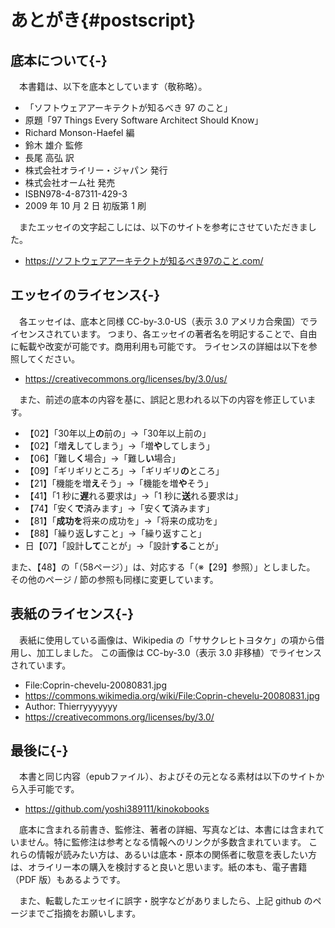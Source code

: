 # あとがき{#postscript}

## 底本について{-}

　本書籍は、以下を底本としています（敬称略）。

* 「ソフトウェアアーキテクトが知るべき 97 のこと」
* 原題「97 Things Every Software Architect Should Know」
* Richard Monson-Haefel 編
* 鈴木 雄介 監修
* 長尾 高弘 訳
* 株式会社オライリー・ジャパン 発行
* 株式会社オーム社 発売
* ISBN978-4-87311-429-3
* 2009 年 10 月 2 日 初版第 1 刷

　またエッセイの文字起こしには、以下のサイトを参考にさせていただきました。

* https://ソフトウェアアーキテクトが知るべき97のこと.com/

## エッセイのライセンス{-}

　各エッセイは、底本と同様 CC-by-3.0-US（表示 3.0 アメリカ合衆国）でライセンスされています。
つまり、各エッセイの著者名を明記することで、自由に転載や改変が可能です。商用利用も可能です。
ライセンスの詳細は以下を参照してください。

* https://creativecommons.org/licenses/by/3.0/us/

　また、前述の底本の内容を基に、誤記と思われる以下の内容を修正しています。

* 【02】「30年以上**の**前の」→「30年以上前の」
* 【02】「増**え**してしまう」→「増**や**してしまう」
* 【06】「難し**く**場合」→「難し**い**場合」
* 【09】「ギリギリところ」→「ギリギリ**の**ところ」
* 【21】「機能を増**え**そう」→「機能を増**や**そう」
* 【41】「1 秒に**遅**れる要求は」→「1 秒に**送**れる要求は」
* 【74】「安く**で**済みます」→「安く**て**済みます」
* 【81】「**成功を**将来の成功を」→「将来の成功を」
* 【88】「繰り返**し**すこと」→「繰り返すこと」
* 日【07】「設計**して**ことが」→「設計**する**ことが」

また、【48】の「（58ページ）」は、対応する「（※【29】参照）」としました。
その他のページ / 節の参照も同様に変更しています。

## 表紙のライセンス{-}

　表紙に使用している画像は、Wikipedia の「ササクレヒトヨタケ」の項から借用し、加工しました。
この画像は CC-by-3.0（表示 3.0 非移植）でライセンスされています。

* File:Coprin-chevelu-20080831.jpg
* https://commons.wikimedia.org/wiki/File:Coprin-chevelu-20080831.jpg
* Author: Thierryyyyyyy
* https://creativecommons.org/licenses/by/3.0/

## 最後に{-}

　本書と同じ内容（epubファイル）、およびその元となる素材は以下のサイトから入手可能です。

* https://github.com/yoshi389111/kinokobooks

　底本に含まれる前書き、監修注、著者の詳細、写真などは、本書には含まれていません。特に監修注は参考となる情報へのリンクが多数含まれています。
これらの情報が読みたい方は、あるいは底本・原本の関係者に敬意を表したい方は、オライリー本の購入を検討すると良いと思います。紙の本も、電子書籍（PDF 版）もあるようです。

　また、転載したエッセイに誤字・脱字などがありましたら、上記 github のページまでご指摘をお願いします。
